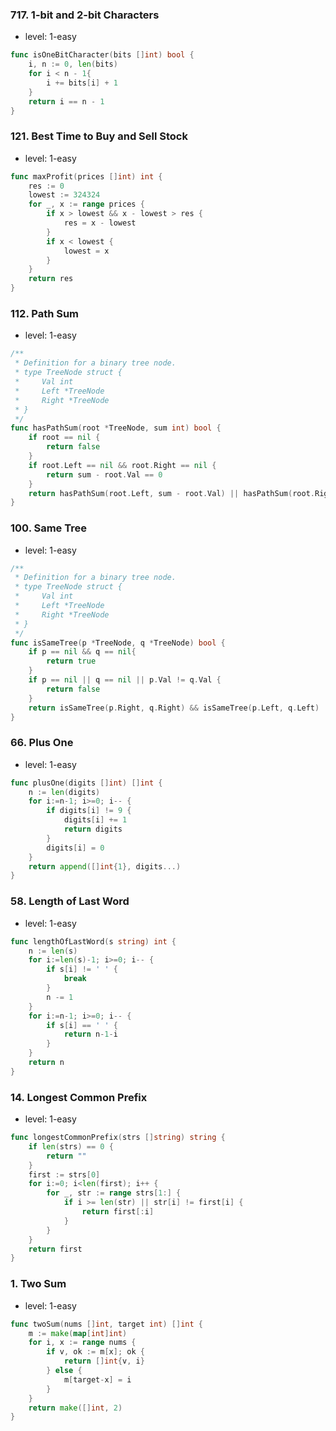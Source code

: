 ### 717. 1-bit and 2-bit Characters

- level: 1-easy

```go
func isOneBitCharacter(bits []int) bool {
    i, n := 0, len(bits)
    for i < n - 1{
        i += bits[i] + 1
    }
    return i == n - 1
}
```

### 121. Best Time to Buy and Sell Stock

- level: 1-easy

```go
func maxProfit(prices []int) int {
    res := 0
    lowest := 324324
    for _, x := range prices {
        if x > lowest && x - lowest > res {
            res = x - lowest
        }
        if x < lowest {
            lowest = x
        }
    }
    return res
}
```

### 112. Path Sum

- level: 1-easy

```go
/**
 * Definition for a binary tree node.
 * type TreeNode struct {
 *     Val int
 *     Left *TreeNode
 *     Right *TreeNode
 * }
 */
func hasPathSum(root *TreeNode, sum int) bool {
    if root == nil {
        return false
    }
    if root.Left == nil && root.Right == nil {
        return sum - root.Val == 0
    }
    return hasPathSum(root.Left, sum - root.Val) || hasPathSum(root.Right, sum - root.Val)
}
```

### 100. Same Tree

- level: 1-easy

```go
/**
 * Definition for a binary tree node.
 * type TreeNode struct {
 *     Val int
 *     Left *TreeNode
 *     Right *TreeNode
 * }
 */
func isSameTree(p *TreeNode, q *TreeNode) bool {
    if p == nil && q == nil{
        return true
    }
    if p == nil || q == nil || p.Val != q.Val {
        return false
    }
    return isSameTree(p.Right, q.Right) && isSameTree(p.Left, q.Left)
}
```

### 66. Plus One

- level: 1-easy

```go
func plusOne(digits []int) []int {
    n := len(digits)
    for i:=n-1; i>=0; i-- {
        if digits[i] != 9 {
            digits[i] += 1
            return digits
        }
        digits[i] = 0
    }
    return append([]int{1}, digits...)
}
```

### 58. Length of Last Word

- level: 1-easy

```go
func lengthOfLastWord(s string) int {
    n := len(s)
    for i:=len(s)-1; i>=0; i-- {
        if s[i] != ' ' {
            break
        }
        n -= 1 
    }
    for i:=n-1; i>=0; i-- {
        if s[i] == ' ' {
            return n-1-i   
        }
    }
    return n
}
```

### 14. Longest Common Prefix

- level: 1-easy

```go
func longestCommonPrefix(strs []string) string {
    if len(strs) == 0 {
        return ""
    }
    first := strs[0]
    for i:=0; i<len(first); i++ {
        for _, str := range strs[1:] {
            if i >= len(str) || str[i] != first[i] {
                return first[:i]
            }
        }
    }
    return first
}
```

### 1. Two Sum

- level: 1-easy

```go
func twoSum(nums []int, target int) []int {
    m := make(map[int]int)
    for i, x := range nums {
        if v, ok := m[x]; ok {
            return []int{v, i}
        } else {
            m[target-x] = i
        }
    }
    return make([]int, 2)
}
```


